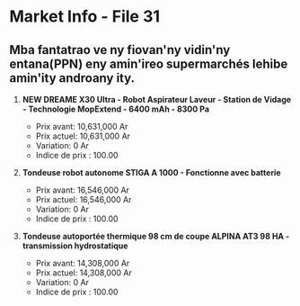 # Market Info - File 31

## Mba fantatrao ve ny fiovan'ny vidin'ny entana(PPN) eny amin'ireo supermarchés lehibe amin'ity androany ity.

1. **NEW DREAME X30 Ultra - Robot Aspirateur Laveur - Station de Vidage - Technologie MopExtend - 6400 mAh - 8300 Pa**
   - Prix avant: 10,631,000 Ar
   - Prix actuel: 10,631,000 Ar
   - Variation: 0 Ar
   - Indice de prix : 100.00

2. **Tondeuse robot autonome STIGA A 1000 - Fonctionne avec batterie**
   - Prix avant: 16,546,000 Ar
   - Prix actuel: 16,546,000 Ar
   - Variation: 0 Ar
   - Indice de prix : 100.00

3. **Tondeuse autoportée thermique 98 cm de coupe ALPINA AT3 98 HA - transmission hydrostatique**
   - Prix avant: 14,308,000 Ar
   - Prix actuel: 14,308,000 Ar
   - Variation: 0 Ar
   - Indice de prix : 100.00

